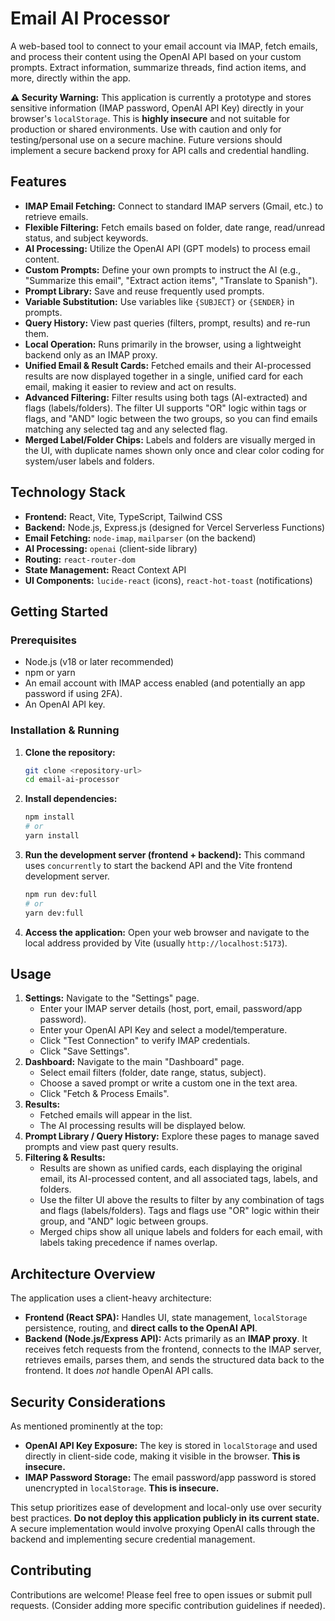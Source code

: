 # Email AI Processor

A web-based tool to connect to your email account via IMAP, fetch emails, and process their content using the OpenAI API based on your custom prompts. Extract information, summarize threads, find action items, and more, directly within the app.

**⚠️ Security Warning:** This application is currently a prototype and stores sensitive information (IMAP password, OpenAI API Key) directly in your browser's `localStorage`. This is **highly insecure** and not suitable for production or shared environments. Use with caution and only for testing/personal use on a secure machine. Future versions should implement a secure backend proxy for API calls and credential handling.

## Features

*   **IMAP Email Fetching:** Connect to standard IMAP servers (Gmail, etc.) to retrieve emails.
*   **Flexible Filtering:** Fetch emails based on folder, date range, read/unread status, and subject keywords.
*   **AI Processing:** Utilize the OpenAI API (GPT models) to process email content.
*   **Custom Prompts:** Define your own prompts to instruct the AI (e.g., "Summarize this email", "Extract action items", "Translate to Spanish").
*   **Prompt Library:** Save and reuse frequently used prompts.
*   **Variable Substitution:** Use variables like `{SUBJECT}` or `{SENDER}` in prompts.
*   **Query History:** View past queries (filters, prompt, results) and re-run them.
*   **Local Operation:** Runs primarily in the browser, using a lightweight backend only as an IMAP proxy.
*   **Unified Email & Result Cards:** Fetched emails and their AI-processed results are now displayed together in a single, unified card for each email, making it easier to review and act on results.
*   **Advanced Filtering:** Filter results using both tags (AI-extracted) and flags (labels/folders). The filter UI supports "OR" logic within tags or flags, and "AND" logic between the two groups, so you can find emails matching any selected tag and any selected flag.
*   **Merged Label/Folder Chips:** Labels and folders are visually merged in the UI, with duplicate names shown only once and clear color coding for system/user labels and folders.

## Technology Stack

*   **Frontend:** React, Vite, TypeScript, Tailwind CSS
*   **Backend:** Node.js, Express.js (designed for Vercel Serverless Functions)
*   **Email Fetching:** `node-imap`, `mailparser` (on the backend)
*   **AI Processing:** `openai` (client-side library)
*   **Routing:** `react-router-dom`
*   **State Management:** React Context API
*   **UI Components:** `lucide-react` (icons), `react-hot-toast` (notifications)

## Getting Started

### Prerequisites

*   Node.js (v18 or later recommended)
*   npm or yarn
*   An email account with IMAP access enabled (and potentially an app password if using 2FA).
*   An OpenAI API key.

### Installation & Running

1.  **Clone the repository:**
    ```bash
    git clone <repository-url>
    cd email-ai-processor
    ```

2.  **Install dependencies:**
    ```bash
    npm install
    # or
    yarn install
    ```

3.  **Run the development server (frontend + backend):**
    This command uses `concurrently` to start the backend API and the Vite frontend development server.
    ```bash
    npm run dev:full
    # or
    yarn dev:full
    ```

4.  **Access the application:**
    Open your web browser and navigate to the local address provided by Vite (usually `http://localhost:5173`).

## Usage

1.  **Settings:** Navigate to the "Settings" page.
    *   Enter your IMAP server details (host, port, email, password/app password).
    *   Enter your OpenAI API Key and select a model/temperature.
    *   Click "Test Connection" to verify IMAP credentials.
    *   Click "Save Settings".
2.  **Dashboard:** Navigate to the main "Dashboard" page.
    *   Select email filters (folder, date range, status, subject).
    *   Choose a saved prompt or write a custom one in the text area.
    *   Click "Fetch & Process Emails".
3.  **Results:**
    *   Fetched emails will appear in the list.
    *   The AI processing results will be displayed below.
4.  **Prompt Library / Query History:** Explore these pages to manage saved prompts and view past query results.
4.  **Filtering & Results:**
    *   Results are shown as unified cards, each displaying the original email, its AI-processed content, and all associated tags, labels, and folders.
    *   Use the filter UI above the results to filter by any combination of tags and flags (labels/folders). Tags and flags use "OR" logic within their group, and "AND" logic between groups.
    *   Merged chips show all unique labels and folders for each email, with labels taking precedence if names overlap.

## Architecture Overview

The application uses a client-heavy architecture:

*   **Frontend (React SPA):** Handles UI, state management, `localStorage` persistence, routing, and **direct calls to the OpenAI API**.
*   **Backend (Node.js/Express API):** Acts primarily as an **IMAP proxy**. It receives fetch requests from the frontend, connects to the IMAP server, retrieves emails, parses them, and sends the structured data back to the frontend. It does *not* handle OpenAI API calls.

## Security Considerations

As mentioned prominently at the top:

*   **OpenAI API Key Exposure:** The key is stored in `localStorage` and used directly in client-side code, making it visible in the browser. **This is insecure.**
*   **IMAP Password Storage:** The email password/app password is stored unencrypted in `localStorage`. **This is insecure.**

This setup prioritizes ease of development and local-only use over security best practices. **Do not deploy this application publicly in its current state.** A secure implementation would involve proxying OpenAI calls through the backend and implementing secure credential management.

## Contributing

Contributions are welcome! Please feel free to open issues or submit pull requests. (Consider adding more specific contribution guidelines if needed). 